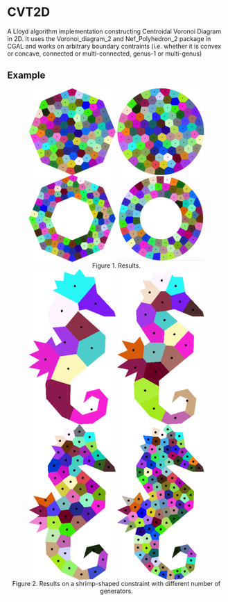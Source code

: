 # CVT2D
A Lloyd algorithm implementation constructing Centroidal Voronoi Diagram in 2D. It uses the Voronoi\_diagram\_2 and Nef\_Polyhedron\_2 package in CGAL and works on arbitrary boundary contraints (i.e. whether it is convex or concave, connected or multi-connected, genus-1 or multi-genus)

## Example

<div align="center">
<img src="example/circle_400.000000_8.png" width="200" align="center"/>
<img src="example/circle_400.000000_100.PNG" width="200" align="center"/>
<img src="example/ring_400.000000_200.000000_8.png" width="200" align="center"/>
<img src="example/ring_400.000000_200.000000_100.png" width="200" align="center"/>
<br>
<caption align="bottom">Figure 1. Results.</caption>
</div>

<div align="center">
<img src="example/shrimp_10.png" width="200" align="center"/>
<img src="example/shrimp_20.png" width="200" align="center"/>
<img src="example/shrimp_50.png" width="200" align="center"/>
<img src="example/shrimp_100.png" width="200" align="center"/>
<br>
<caption align="bottom">Figure 2. Results on a shrimp-shaped constraint with different number of generators.</caption>
</div>
